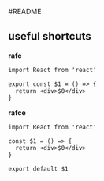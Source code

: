 #README

## useful shortcuts

**rafc**

```
import React from 'react'

export const $1 = () => {
  return <div>$0</div>
}
```

**rafce**

```
import React from 'react'

const $1 = () => {
  return <div>$0</div>
}

export default $1
```
